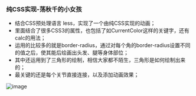 ### 纯CSS实现-荡秋千的小女孩
- 结合CSS预处理语言 less，实现了一个由纯CSS实现的动画；
- 里面结合了很多CSS3的属性，也包括了如CurrentColor这样的关键字，还有calc的用法；
- 运用的比较多的就是border-radius，通过对每个角的border-radius设置不同的值之后，使其能后绘画出头发、腿等身体部位；
- 其中还运用到了三角形的绘制，相信大家都不陌生，三角形是如何绘制出来的；
- 最关键的还是每个关节直接连接，以及添加动画效果；

![image](http://ww1.sinaimg.cn/large/9c47d583gy1fl5uc07u5wg20lj0grdw1.gif)
